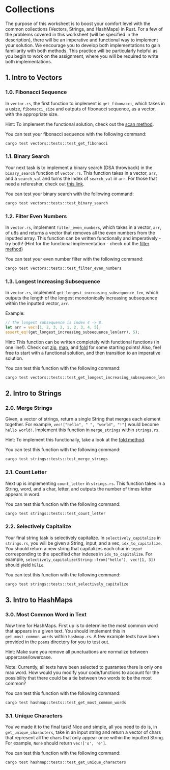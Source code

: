 # Collections
The purpose of this worksheet is to boost your comfort level with the common 
collections (Vectors, Strings, and HashMaps) in Rust. For a few of the problems
covered in this worksheet (will be specified in the description), there will be an imperative and functional way to
implement your solution. We encourage you to develop both implementations to
gain familiarity with both methods. This practice will be particularly helpful
as you begin to work on the assignment, where you will be required to write
both implementations.

## 1. Intro to Vectors
### 1.0. Fibonacci Sequence
In `vector.rs`, the first function to implement is `get_fibonacci`, which takes in a usize, `fibonacci_size` and outputs of fibonacci sequence, as a vector, with the appropriate size.

Hint: To implement the functional solution, check out the [scan method](https://doc.rust-lang.org/std/iter/trait.Iterator.html#method.scan).

You can test your fibonacci sequence with the following command:
```bash
cargo test vectors::tests::test_get_fibonacci
```
### 1.1. Binary Search
Your next task is to implement a binary search (DSA throwback) in the `binary_search` function of `vector.rs`. This function takes in a vector, `arr`, and a `search_val` and turns the index of `search_val` in `arr`. For those that need a referesher, check out [this link](https://wwwcargo.geeksforgeeks.org/binary-search/).

You can test your binary search with the following command:
```bash
cargo test vectors::tests::test_binary_search
```
### 1.2. Filter Even Numbers
In `vector.rs`, implement `filter_even_numbers`, which takes in a vector, `arr`, of u8s and returns a vector that removes all the even numbers from the inputted array. This function can be written functionally and imperatively - try both!
(Hint for the functional implementation - check out the [filter method](https://doc.rust-lang.org/beta/std/iter/trait.Iterator.html#method.filter))

You can test your even number filter with the following command:
```bash
cargo test vectors::tests::test_filter_even_numbers
```
### 1.3. Longest Increasing Subsequence
In `vector.rs`, implement `get_longest_increasing_subsequence_len`, which outputs the length of the longest monotonically increasing subsequence within the inputted vector, `arr`.

Example:
```rust
// The longest subsequence is index 4 -> 8.
let arr = vec![1, 2, 3, 2, 1, 2, 3, 4, 5];
assert_eq!(get_longest_increasing_subsequence_len(arr), 5);
```

Hint: This function can be written completely with functional functions (in one line!). Check out [zip](https://doc.rust-lang.org/beta/std/iter/fn.zip.html), [map](https://doc.rust-lang.org/beta/std/iter/trait.Iterator.html#method.map), and [fold](https://doc.rust-lang.org/beta/std/iter/trait.Iterator.html#method.fold) for some starting points! Also, feel free to start with a functional solution, and then transition to an imperative solution.

You can test this function with the following command:
```bash
cargo test vectors::tests::test_get_longest_increasing_subsequence_len
```

## 2. Intro to Strings
### 2.0. Merge Strings
Given, a vector of strings, return a single String that merges each element together. For example, `vec!["hello", " ", "world", "!"]` would become `hello world!`. Implement this function in `merge_strings` within `strings.rs`.

Hint: To implement this functionally, take a look at the [fold method](https://doc.rust-lang.org/std/iter/trait.Iterator.html#method.fold).

You can test this function with the following command:
```bash
cargo test strings::tests::test_merge_strings
```
### 2.1. Count Letter
Next up is implementing `count_letter` in `strings.rs`. This function takes in a String, word, and a char, letter, and outputs the number of times letter appears in word.

You can test this function with the following command:
```bash
cargo test strings::tests::test_count_letter
```

### 2.2. Selectively Capitalize
Your final string task is selectively capitalize. In `selectively_capitalize` in `strings.rs`, you will be given a String, input, and a vec, `idx_to_capitalize`. You should return a new string that capitalizes each char in `input` corresponding to the specified char indexes in `idx_to_capitalize`. For example, `selectively_capitalize(String::from("hello"), vec![1, 3])` should yield `hElLo`.

You can test this function with the following command:
```bash
cargo test strings::tests::test_selectively_capitalize
```

## 3. Intro to HashMaps
### 3.0. Most Common Word in Text
Now time for HashMaps. First up is to determine the most common word that appears in a given text. You should implement this in `get_most_common_words` within `hashmap.rs`. A few example texts have been provided in the `poems` directory for you to test out. 

Hint: Make sure you remove all punctuations are normalize between uppercase/lowercase.

Note: Currently, all texts have been selected to guarantee there is only one max word. How would you modify your code/functions to account for the possibility that there could be a tie between two words to be the most common?

You can test this function with the following command:
```bash
cargo test hashmap::tests::test_get_most_common_words
```

### 3.1. Unique Characters
You've made it to the final task! Nice and simple, all you need to do is, in `get_unique_characters`, take in an input string and return a vector of chars that represent all the chars that only appear once within the inputted String. For example, `None` should return `vec!['o', 'e']`.

You can test this function with the following command:
```bash
cargo test hashmap::tests::test_get_unique_characters
```